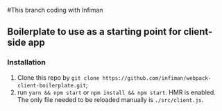 #This branch coding with Infiman


## Boilerplate to use as a starting point for client-side app
### Installation
1. Clone this repo by `git clone https://github.com/infiman/webpack-client-boilerplate.git`;
2. run `yarn && npm start` or `npm install && npm start`.
HMR is enabled. The only file needed to be reloaded manually is `./src/client.js`.
